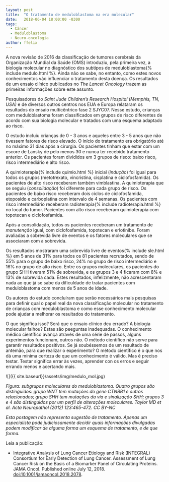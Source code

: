 ```yaml
---
layout: post
title:  "O tratamento de meduloblastoma na era molecular"
date:   2018-06-04 18:00:00 -0300
tags:
  - Câncer
  - Meduloblastoma
  - Neuro-oncologia
author: ffelix
---
```


A nova revisão de 2016 da classificação de tumores cerebrais da Organização Mundial da Saúde (OMS) introduziu, pela primeira vez, a biologia molecular no diagnóstico dos subtipos de meduloblastoma{% include medulo.html %}. Ainda não se sabe, no entanto, como estes novos conhecimentos vão influenciar o tratamento desta doença. Os resultados de um ensaio clínico publicados no _The Lancet Oncology_ trazem as primeiras informações sobre este assunto.  
<!--more-->

Pesquisadores do _Saint Jude Children’s Research Hospital (Memphis, TN, USA)_ e de diversos outros centros nos EUA e Europa relataram os resultados do ensaio multicêntrico fase 2 SJYC07. Nesse estudo, crianças com meduloblastoma foram classificados em grupos de risco diferentes de acordo com sua biologia molecular e tratados com uma esquema adaptado ao risco.

O estudo incluiu crianças de 0 - 3 anos e aqueles entre 3 - 5 anos que não tivessem fatores de risco elevado. O início do tratamento era obrigatório até no máximo 31 dias após a cirurgia. Os pacientes tinham que estar com um escore de Lansky de pelo menos 30 e nunca ter recebido tratamento anterior. Os pacientes foram divididos em 3 grupos de risco: baixo risco, risco intermediário e alto risco.

A quimioterapia{% include quimio.html %} inicial (_indução_) foi igual para todos os grupos (metotrexato, vincristina, cisplatina e ciclofosfamida). Os pacientes de alto risco receberam também vimblastina. A quimioterapia que se seguiu (_consolidação_) foi diferente para cada grupo de risco. Os pacientes de baixo risco receberam dois ciclos de ciclofosfamida, etoposido e carboplatina com intervalo de 4 semanas. Os pacientes com risco intermediário receberam radioterapia{% include radioterapia.html %} no local do tumor. Pacientes com alto risco receberam quimioterapia com topotecan e ciclofosfamida.

Após a consolidação, todos os pacientes receberam um tratamento de _manutenção_ igual, com ciclofosfamida, topotecan e erlotinibe. Foram avaliadas a sobrevida livre de eventos e os fatores moleculares que se associaram com a sobrevida.

Os resultados mostraram uma sobrevida livre de eventos{% include sle.html %} em 5 anos de 31% para todos os 81 pacientes recrutados, sendo de 55% para o grupo de baixo risco, 24% no grupo de risco intermediário e 16% no grupo de alto risco. Entre os grupos moleculares, os pacientes do grupo SHH tiveram 51% de sobrevida, e os grupos 3 e 4 ficaram com 8% e 13% de sobrevida cada. Estes resultados, infelizmente, não acrescentaram nada ao que já se sabe da dificuldade de tratar pacientes com meduloblastoma com menos de 5 anos de idade.

Os autores do estudo concluíram que serão necessários mais pesquisas para definir qual o papel real da nova classificação molecular no tratamento de crianças com meduloblastoma e como esse conhecimento molecular pode ajudar a melhorar os resultados do tratamento.

O que significa isso? Será que o ensaio clínico deu errado? A biologia molecular falhou? Estas são peeguntas inadequadas. O conhecimento médico científico avança através de uma série de passos, alguns experimentos funcionam, outros não. O método científico não serve para garantir resultados positivos. Se já soubéssemos de um resultado de antemão, para que realizar o experimento? O método científico é o que nos dá uma mínima certeza de que um conhecimento é válido. Mas é preciso testar. Testar significa errar às vezes, aprender con os erros e seguir errando menos e acertando mais.

![]({{ site.baseurl}}/assets/img/medulo_mol.jpg)

_Figura: subgrupos moleculares do meduloblastoma. Quatro grupos são distinguidos: grupo WNT tem mutações do gene CTNBB1 e outros relacionados; grupo SHH tem mutações da via e sinalização SHH; grupos 3 e 4 são distinguidos por um perfil de alterações moleculares. Taylor MD et al. Acta Neuropathol (2012) 123:465-472. CC BY-NC_

_Esta postagem não representa sugestão de tratamento. Apenas um especialista pode judiciosamente decidir quais informações divulgadas podem modificar de alguma forma um esquema de tratamento, e de que forma._

Leia a publicação:
- Integrative Analysis of Lung Cancer Etiology and Risk (INTEGRAL) Consortium for Early Detection of Lung Cancer. Assessment of Lung Cancer Risk on the Basis of a Biomarker Panel of Circulating Proteins. JAMA Oncol. Published online July 12, 2018. [doi:10.1001/jamaoncol.2018.2078](http://doi.org/10.1001/jamaoncol.2018.2078).
